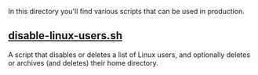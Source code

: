 In this directory you'll find various scripts that can be used in production.

## [disable-linux-users.sh](disable-linux-users.sh)
A script that disables or deletes a list of Linux users, and optionally deletes or archives (and deletes) their home directory.